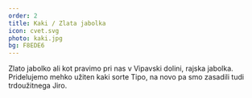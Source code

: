 ```yaml
---
order: 2
title: Kaki / Zlata jabolka
icon: cvet.svg
photo: kaki.jpg
bg: F8EDE6
---
```


Zlato jabolko ali kot pravimo pri nas v Vipavski dolini, rajska jabolka. Pridelujemo mehko užiten kaki sorte Tipo, na novo pa smo zasadili tudi trdoužitnega Jiro.
